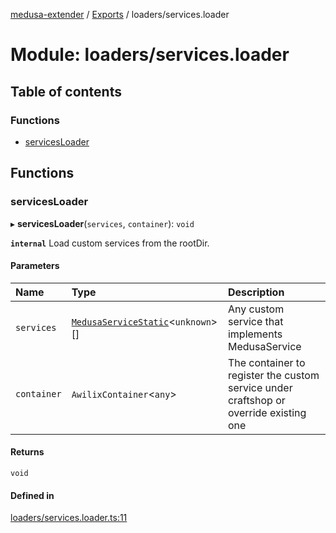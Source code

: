 [medusa-extender](../README.md) / [Exports](../modules.md) / loaders/services.loader

# Module: loaders/services.loader

## Table of contents

### Functions

- [servicesLoader](loaders_services_loader.md#servicesloader)

## Functions

### servicesLoader

▸ **servicesLoader**(`services`, `container`): `void`

**`internal`**
Load custom services from the rootDir.

#### Parameters

| Name | Type | Description |
| :------ | :------ | :------ |
| `services` | [`MedusaServiceStatic`](../interfaces/types.MedusaServiceStatic.md)<`unknown`\>[] | Any custom service that implements MedusaService |
| `container` | `AwilixContainer`<`any`\> | The container to register the custom service under craftshop or override existing one |

#### Returns

`void`

#### Defined in

[loaders/services.loader.ts:11](https://github.com/adrien2p/medusa-extender/blob/b528092/src/loaders/services.loader.ts#L11)
